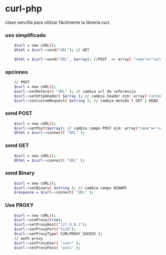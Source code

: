# curl-php
clase sencilla para utilizar fácilmente la librería curl.

### uso simplificado
```sh
	$curl = new cURL();
	$html = $curl->send("URL"); // GET
	
	$html = $curl->send("URL", $array); //POST  => array( "name"=>"value" )
```

### opciones
```sh
	// POST
	$curl = new cURL();
	$curl->setReferer( "URL" ); // cambia url de referencia
	$curl->setHttpHeader( $array ); // cambia header ejm: array('Content-Type'=>'application/json;charset=UTF-8');
	$curl->setCustomRequest( $string ); // cambia metodo ( GET | HEAD | POST | CONNECT | DELETE | UPDATE | .... )
```

### send POST
```sh
	$curl = new cURL();
	$curl->setPost($array); // cambia campo POST ejm: array("name"=>"value","name2"=>"value2")
	$html = $curl->connect( "URL" );
```

### send GET
```sh
	$curl = new cURL();
	$html = $curl->connect( "URL" );
```

### send Binary
```sh
	$curl = new cURL();
	$curl->setBinary( $string ); // cambia campo BINARY
	$response = $curl->connect( "URL" );
```

### Use PROXY
```sh
	$curl = new cURL();
	$curl->useProxy(true);
	$curl->setProxyHost("127.0.0.1");
	$curl->setProxyPort("3128");
	$curl->setProxyType( CURLPROXY_SOCKS5 );
	// auth proxy
	$curl->setProxyUser( "user" );
	$curl->setProxyPass( "pass" );
```
